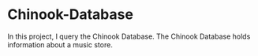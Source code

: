 # Chinook-Database
In this project, I query the Chinook Database. The Chinook Database holds information about a music store.
